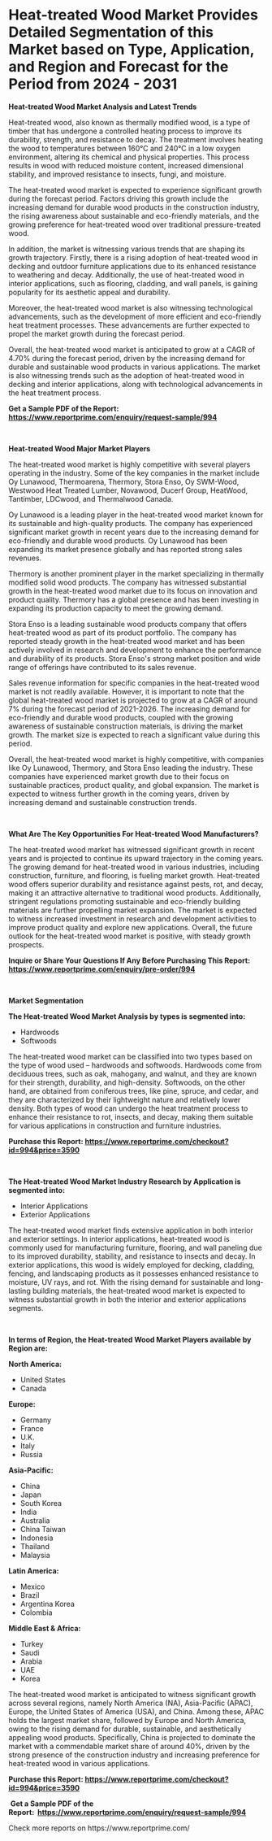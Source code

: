 <p><h1>Heat-treated Wood Market Provides Detailed Segmentation of this Market based on Type, Application, and Region and Forecast for the Period from 2024 - 2031</h1></p><p><strong>Heat-treated Wood Market Analysis and Latest Trends</strong></p>
<p><p>Heat-treated wood, also known as thermally modified wood, is a type of timber that has undergone a controlled heating process to improve its durability, strength, and resistance to decay. The treatment involves heating the wood to temperatures between 160°C and 240°C in a low oxygen environment, altering its chemical and physical properties. This process results in wood with reduced moisture content, increased dimensional stability, and improved resistance to insects, fungi, and moisture.</p><p>The heat-treated wood market is expected to experience significant growth during the forecast period. Factors driving this growth include the increasing demand for durable wood products in the construction industry, the rising awareness about sustainable and eco-friendly materials, and the growing preference for heat-treated wood over traditional pressure-treated wood.</p><p>In addition, the market is witnessing various trends that are shaping its growth trajectory. Firstly, there is a rising adoption of heat-treated wood in decking and outdoor furniture applications due to its enhanced resistance to weathering and decay. Additionally, the use of heat-treated wood in interior applications, such as flooring, cladding, and wall panels, is gaining popularity for its aesthetic appeal and durability.</p><p>Moreover, the heat-treated wood market is also witnessing technological advancements, such as the development of more efficient and eco-friendly heat treatment processes. These advancements are further expected to propel the market growth during the forecast period.</p><p>Overall, the heat-treated wood market is anticipated to grow at a CAGR of 4.70% during the forecast period, driven by the increasing demand for durable and sustainable wood products in various applications. The market is also witnessing trends such as the adoption of heat-treated wood in decking and interior applications, along with technological advancements in the heat treatment process.</p></p>
<p><strong>Get a Sample PDF of the Report:&nbsp; <a href="https://www.reportprime.com/enquiry/request-sample/994">https://www.reportprime.com/enquiry/request-sample/994</a></strong></p>
<p>&nbsp;</p>
<p><strong>Heat-treated Wood Major Market Players</strong></p>
<p><p>The heat-treated wood market is highly competitive with several players operating in the industry. Some of the key companies in the market include Oy Lunawood, Thermoarena, Thermory, Stora Enso, Oy SWM-Wood, Westwood Heat Treated Lumber, Novawood, Ducerf Group, HeatWood, Tantimber, LDCwood, and Thermalwood Canada.</p><p>Oy Lunawood is a leading player in the heat-treated wood market known for its sustainable and high-quality products. The company has experienced significant market growth in recent years due to the increasing demand for eco-friendly and durable wood products. Oy Lunawood has been expanding its market presence globally and has reported strong sales revenues.</p><p>Thermory is another prominent player in the market specializing in thermally modified solid wood products. The company has witnessed substantial growth in the heat-treated wood market due to its focus on innovation and product quality. Thermory has a global presence and has been investing in expanding its production capacity to meet the growing demand.</p><p>Stora Enso is a leading sustainable wood products company that offers heat-treated wood as part of its product portfolio. The company has reported steady growth in the heat-treated wood market and has been actively involved in research and development to enhance the performance and durability of its products. Stora Enso's strong market position and wide range of offerings have contributed to its sales revenue.</p><p>Sales revenue information for specific companies in the heat-treated wood market is not readily available. However, it is important to note that the global heat-treated wood market is projected to grow at a CAGR of around 7% during the forecast period of 2021-2026. The increasing demand for eco-friendly and durable wood products, coupled with the growing awareness of sustainable construction materials, is driving the market growth. The market size is expected to reach a significant value during this period.</p><p>Overall, the heat-treated wood market is highly competitive, with companies like Oy Lunawood, Thermory, and Stora Enso leading the industry. These companies have experienced market growth due to their focus on sustainable practices, product quality, and global expansion. The market is expected to witness further growth in the coming years, driven by increasing demand and sustainable construction trends.</p></p>
<p>&nbsp;</p>
<p><strong>What Are The Key Opportunities For Heat-treated Wood Manufacturers?</strong></p>
<p><p>The heat-treated wood market has witnessed significant growth in recent years and is projected to continue its upward trajectory in the coming years. The growing demand for heat-treated wood in various industries, including construction, furniture, and flooring, is fueling market growth. Heat-treated wood offers superior durability and resistance against pests, rot, and decay, making it an attractive alternative to traditional wood products. Additionally, stringent regulations promoting sustainable and eco-friendly building materials are further propelling market expansion. The market is expected to witness increased investment in research and development activities to improve product quality and explore new applications. Overall, the future outlook for the heat-treated wood market is positive, with steady growth prospects.</p></p>
<p><strong>Inquire or Share Your Questions If Any Before Purchasing This Report: <a href="https://www.reportprime.com/enquiry/pre-order/994">https://www.reportprime.com/enquiry/pre-order/994</a></strong></p>
<p>&nbsp;</p>
<p><strong>Market Segmentation</strong></p>
<p><strong>The Heat-treated Wood Market Analysis by types is segmented into:</strong></p>
<p><ul><li>Hardwoods</li><li>Softwoods</li></ul></p>
<p><p>The heat-treated wood market can be classified into two types based on the type of wood used – hardwoods and softwoods. Hardwoods come from deciduous trees, such as oak, mahogany, and walnut, and they are known for their strength, durability, and high-density. Softwoods, on the other hand, are obtained from coniferous trees, like pine, spruce, and cedar, and they are characterized by their lightweight nature and relatively lower density. Both types of wood can undergo the heat treatment process to enhance their resistance to rot, insects, and decay, making them suitable for various applications in construction and furniture industries.</p></p>
<p><strong>Purchase this Report:&nbsp;<a href="https://www.reportprime.com/checkout?id=994&price=3590">https://www.reportprime.com/checkout?id=994&price=3590</a></strong></p>
<p>&nbsp;</p>
<p><strong>The Heat-treated Wood Market Industry Research by Application is segmented into:</strong></p>
<p><ul><li>Interior Applications</li><li>Exterior Applications</li></ul></p>
<p><p>The heat-treated wood market finds extensive application in both interior and exterior settings. In interior applications, heat-treated wood is commonly used for manufacturing furniture, flooring, and wall paneling due to its improved durability, stability, and resistance to insects and decay. In exterior applications, this wood is widely employed for decking, cladding, fencing, and landscaping products as it possesses enhanced resistance to moisture, UV rays, and rot. With the rising demand for sustainable and long-lasting building materials, the heat-treated wood market is expected to witness substantial growth in both the interior and exterior applications segments.</p></p>
<p>&nbsp;</p>
<p><strong>In terms of Region, the Heat-treated Wood Market Players available by Region are:</strong></p>
<p>
    <p> <strong> North America: </strong>
        <ul>
            <li>United States</li>
            <li>Canada</li>
        </ul>
        </p> 
    <p> <strong> Europe: </strong>
        <ul>
            <li>Germany</li>
            <li>France</li>
            <li>U.K.</li>
            <li>Italy</li>
            <li>Russia</li>
        </ul>
        </p> 
    <p> <strong> Asia-Pacific: </strong>
        <ul>
            <li>China</li>
            <li>Japan</li>
            <li>South Korea</li>
            <li>India</li>
            <li>Australia</li>
            <li>China Taiwan</li>
            <li>Indonesia</li>
            <li>Thailand</li>
            <li>Malaysia</li>
        </ul>
        </p> 
    <p> <strong> Latin America: </strong>
        <ul>
            <li>Mexico</li>
            <li>Brazil</li>
            <li>Argentina Korea</li>
            <li>Colombia</li>
        </ul>
        </p> 
    <p> <strong> Middle East & Africa: </strong>
        <ul>
            <li>Turkey</li>
            <li>Saudi</li>
            <li>Arabia</li>
            <li>UAE</li>
            <li>Korea</li>
        </ul>
    </p>
    </p>
<p><p>The heat-treated wood market is anticipated to witness significant growth across several regions, namely North America (NA), Asia-Pacific (APAC), Europe, the United States of America (USA), and China. Among these, APAC holds the largest market share, followed by Europe and North America, owing to the rising demand for durable, sustainable, and aesthetically appealing wood products. Specifically, China is projected to dominate the market with a commendable market share of around 40%, driven by the strong presence of the construction industry and increasing preference for heat-treated wood in various applications.</p></p>
<p><strong>Purchase this Report: <a href="https://www.reportprime.com/checkout?id=994&price=3590">https://www.reportprime.com/checkout?id=994&price=3590</a></strong></p>
<p>&nbsp;<strong>Get a Sample PDF of the Report:&nbsp;&nbsp;<a href="https://www.reportprime.com/enquiry/request-sample/994">https://www.reportprime.com/enquiry/request-sample/994</a></strong></p>
<p><strong></strong></p>
<p>Check more reports on https://www.reportprime.com/</p>